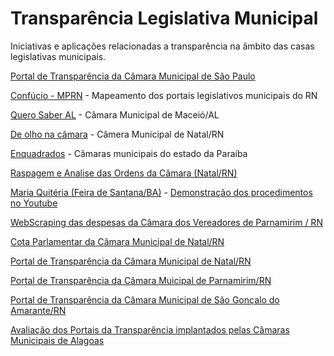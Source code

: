 # Transparência Legislativa Municipal

Iniciativas e aplicações relacionadas a transparência  na âmbito das casas legislativas municipais.

[Portal de Transparência da Câmara Municipal de São Paulo](https://www.saopaulo.sp.leg.br/transparencia/)

[Confúcio - MPRN](https://confucio.gaeco.mprn.mp.br/cm/) - Mapeamento dos portais legislativos municipais do RN

[Quero Saber AL](https://querosaber-al.info/index.html) - Câmara Municipal de Maceió/AL

[De olho na câmara](http://www.deolhonacamara.com/) - Câmera Municipal de Natal/RN

[Enquadrados](https://analytics-ufcg.github.io/enquadrados/) - Câmaras municipais do estado da Paraíba

[Raspagem e Analise das Ordens da Câmara (Natal/RN)](https://github.com/gabicavalcante/raspagem-ordens-camara)

[Maria Quitéria (Feira de Santana/BA)](https://github.com/DadosAbertosDeFeira/maria-quiteria) - [Demonstração dos procedimentos no Youtube](https://www.youtube.com/watch?v=kxw4rVChFro)

[WebScraping das despesas da Câmara dos Vereadores de Parnamirim / RN](https://github.com/raimundomarciano/TranspCVParnamirimRN)

[Cota Parlamentar da Câmara Municipal de Natal/RN](https://github.com/dadosabertosrn/cota_parlamentar)

[Portal de Transparência da Câmara Municipal de Natal/RN](https://www.cmnat.rn.gov.br/portal-da-transparencia)

[Portal de Transparência da Câmara Muicipal de Parnamirim/RN](https://cmparnamirimrn.transparencia.topsolutionsrn.com.br/)

[Portal de Transparência da Câmara Municipal de São Gonçalo do Amarante/RN](https://www.saogoncalodoamarante.rn.leg.br/transparencia)

[Avaliação dos Portais da Transparência implantados pelas Câmaras Municipais de Alagoas](https://sistemas.mpal.mp.br/TransparenciaLegislativoMunicipal/)
